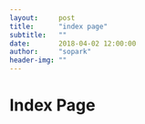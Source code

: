 ```yaml
---
layout:     post
title:      "index page"
subtitle:   ""
date:       2018-04-02 12:00:00
author:     "sopark"
header-img: ""
---
```


# Index Page